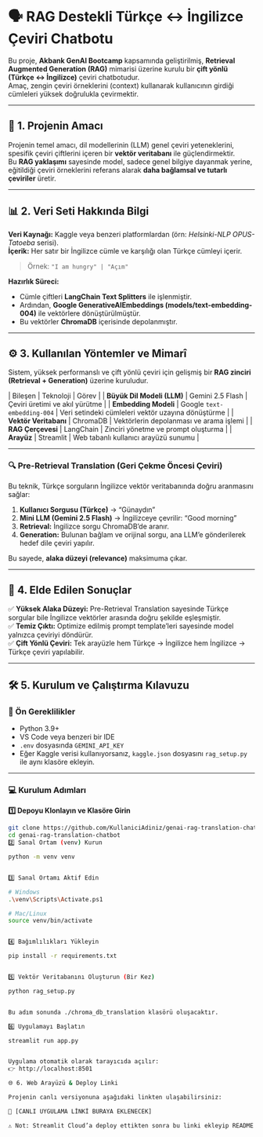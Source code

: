 # 🗣️ RAG Destekli Türkçe ↔ İngilizce Çeviri Chatbotu

Bu proje, **Akbank GenAI Bootcamp** kapsamında geliştirilmiş, **Retrieval Augmented Generation (RAG)** mimarisi üzerine kurulu bir **çift yönlü (Türkçe ↔ İngilizce)** çeviri chatbotudur.  
Amaç, zengin çeviri örneklerini (context) kullanarak kullanıcının girdiği cümleleri yüksek doğrulukla çevirmektir.

---

## 🎯 1. Projenin Amacı

Projenin temel amacı, dil modellerinin (LLM) genel çeviri yeteneklerini, spesifik çeviri çiftlerini içeren bir **vektör veritabanı** ile güçlendirmektir.  
Bu **RAG yaklaşımı** sayesinde model, sadece genel bilgiye dayanmak yerine, eğitildiği çeviri örneklerini referans alarak **daha bağlamsal ve tutarlı çeviriler** üretir.

---

## 📊 2. Veri Seti Hakkında Bilgi

**Veri Kaynağı:** Kaggle veya benzeri platformlardan (örn: *Helsinki-NLP OPUS-Tatoeba* serisi).  
**İçerik:** Her satır bir İngilizce cümle ve karşılığı olan Türkçe cümleyi içerir.  
> Örnek: `"I am hungry" | "Açım"`

**Hazırlık Süreci:**
- Cümle çiftleri **LangChain Text Splitters** ile işlenmiştir.  
- Ardından, **Google GenerativeAIEmbeddings (models/text-embedding-004)** ile vektörlere dönüştürülmüştür.  
- Bu vektörler **ChromaDB** içerisinde depolanmıştır.

---

## ⚙️ 3. Kullanılan Yöntemler ve Mimarî

Sistem, yüksek performanslı ve çift yönlü çeviri için gelişmiş bir **RAG zinciri (Retrieval + Generation)** üzerine kuruludur.

| Bileşen                    | Teknoloji                   | Görev |
| **Büyük Dil Modeli (LLM)** | Gemini 2.5 Flash            | Çeviri üretimi ve akıl yürütme |
| **Embedding Modeli**       | Google `text-embedding-004` | Veri setindeki cümleleri vektör uzayına dönüştürme |
| **Vektör Veritabanı**      | ChromaDB                    | Vektörlerin depolanması ve arama işlemi |
| **RAG Çerçevesi**          | LangChain                   | Zinciri yönetme ve prompt oluşturma |
| **Arayüz**                 | Streamlit                   | Web tabanlı kullanıcı arayüzü sunumu |

---

### 🔍 Pre-Retrieval Translation (Geri Çekme Öncesi Çeviri)

Bu teknik, Türkçe sorguların İngilizce vektör veritabanında doğru aranmasını sağlar:

1. **Kullanıcı Sorgusu (Türkçe)** → “Günaydın”
2. **Mini LLM (Gemini 2.5 Flash)** → İngilizceye çevrilir: “Good morning”
3. **Retrieval:** İngilizce sorgu ChromaDB’de aranır.
4. **Generation:** Bulunan bağlam ve orijinal sorgu, ana LLM’e gönderilerek hedef dile çeviri yapılır.

Bu sayede, **alaka düzeyi (relevance)** maksimuma çıkar.

---

## 🚀 4. Elde Edilen Sonuçlar

✅ **Yüksek Alaka Düzeyi:** Pre-Retrieval Translation sayesinde Türkçe sorgular bile İngilizce vektörler arasında doğru şekilde eşleşmiştir.  
✅ **Temiz Çıktı:** Optimize edilmiş prompt template’leri sayesinde model yalnızca çeviriyi döndürür.  
✅ **Çift Yönlü Çeviri:** Tek arayüzle hem Türkçe → İngilizce hem İngilizce → Türkçe çeviri yapılabilir.

---

## 🛠️ 5. Kurulum ve Çalıştırma Kılavuzu

### 🔧 Ön Gereklilikler

- Python 3.9+
- VS Code veya benzeri bir IDE
- `.env` dosyasında `GEMINI_API_KEY`
- Eğer Kaggle verisi kullanıyorsanız, `kaggle.json` dosyasını `rag_setup.py` ile aynı klasöre ekleyin.

---

### 💻 Kurulum Adımları

**1️⃣ Depoyu Klonlayın ve Klasöre Girin**
```bash
git clone https://github.com/KullaniciAdiniz/genai-rag-translation-chatbot.git
cd genai-rag-translation-chatbot
2️⃣ Sanal Ortam (venv) Kurun

python -m venv venv


3️⃣ Sanal Ortamı Aktif Edin

# Windows
.\venv\Scripts\Activate.ps1

# Mac/Linux
source venv/bin/activate


4️⃣ Bağımlılıkları Yükleyin

pip install -r requirements.txt


5️⃣ Vektör Veritabanını Oluşturun (Bir Kez)

python rag_setup.py


Bu adım sonunda ./chroma_db_translation klasörü oluşacaktır.

6️⃣ Uygulamayı Başlatın

streamlit run app.py


Uygulama otomatik olarak tarayıcıda açılır:
👉 http://localhost:8501

🌐 6. Web Arayüzü & Deploy Linki

Projenin canlı versiyonuna aşağıdaki linkten ulaşabilirsiniz:

🔗 [CANLI UYGULAMA LİNKİ BURAYA EKLENECEK]

⚠️ Not: Streamlit Cloud’a deploy ettikten sonra bu linki ekleyip README.md dosyasını güncellemeyi unutmayın.